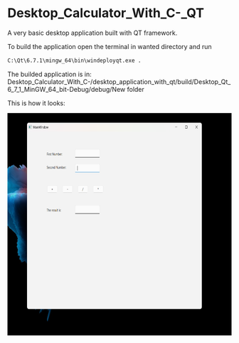 # Desktop_Calculator_With_C-_QT
A very basic desktop application built with QT framework.

To build the application open the terminal in wanted directory and run
``` bash
C:\Qt\6.7.1\mingw_64\bin\windeployqt.exe .
```

The builded application is in: Desktop_Calculator_With_C-/desktop_application_with_qt/build/Desktop_Qt_6_7_1_MinGW_64_bit-Debug/debug/New folder


This is how it looks:

<img style="width: 600px; height: 500px;" src="https://github.com/GalkaKG/DesktopCalculatorCpp/blob/main/img_gui.png?raw=true" />
